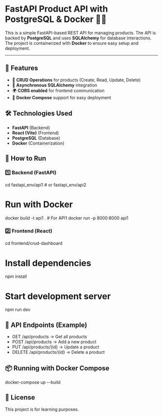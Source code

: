 # FastAPI Product API with PostgreSQL & Docker 🐳🚀

This is a simple FastAPI-based REST API for managing products. The API is backed by **PostgreSQL** and uses **SQLAlchemy** for database interactions. The project is containerized with **Docker** to ensure easy setup and deployment.

---

## 📌 Features
- 📝 **CRUD Operations** for products (Create, Read, Update, Delete)
- 🔄 **Asynchronous SQLAlchemy** integration
- 🌍 **CORS enabled** for frontend communication
- 🐳 **Docker Compose** support for easy deployment

## 🛠 Technologies Used
- **FastAPI** (Backend)
- **React (Vite)** (Frontend)
- **PostgreSQL** (Database)
- **Docker** (Containerization)

## 🚀 How to Run

### 1️⃣ Backend (FastAPI)
cd fastapi_env/api1  # or fastapi_env/api2

# Run with Docker
docker build -t api1 .  # For API1
docker run -p 8000:8000 api1

### 2️⃣ Frontend (React)
cd frontend/crud-dashboard

# Install dependencies
npm install

# Start development server
npm run dev

## 📌 API Endpoints (Example)
- GET /api/products → Get all products
- POST /api/products → Add a new product
- PUT /api/products/{id} → Update a product
- DELETE /api/products/{id} → Delete a product

## 📦 Running with Docker Compose
docker-compose up --build

## 📜 License
This project is for learning purposes.


